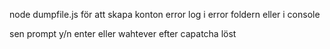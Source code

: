 node dumpfile.js för att skapa konton error log i error foldern eller i console 

sen prompt y/n enter eller wahtever efter capatcha löst
